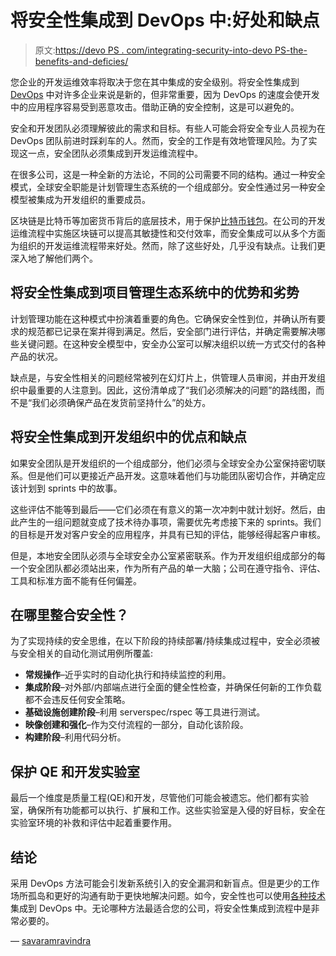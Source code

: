 # 将安全性集成到 DevOps 中:好处和缺点

> 原文:[https://devo PS . com/integrating-security-into-devo PS-the-benefits-and-deficies/](https://devops.com/integrating-security-into-devops-the-benefits-and-drawbacks/)

您企业的开发运维效率将取决于您在其中集成的安全级别。将安全性集成到 [DevOps](https://tekslate.com/devops-training) 中对许多企业来说是新的，但非常重要，因为 DevOps 的速度会使开发中的应用程序容易受到恶意攻击。借助正确的安全控制，这是可以避免的。

安全和开发团队必须理解彼此的需求和目标。有些人可能会将安全专业人员视为在 DevOps 团队前进时踩刹车的人。然而，安全的工作是有效地管理风险。为了实现这一点，安全团队必须集成到开发运维流程中。

在很多公司，这是一种全新的方法论，不同的公司需要不同的结构。通过一种安全模式，全球安全职能是计划管理生态系统的一个组成部分。安全性通过另一种安全模型被集成为开发组织的重要成员。

区块链是比特币等加密货币背后的底层技术，用于保护[比特币钱包](https://paxful.com/bitcoin-wallet)。在公司的开发运维流程中实施区块链可以提高其敏捷性和交付效率，而安全集成可以从多个方面为组织的开发运维流程带来好处。然而，除了这些好处，几乎没有缺点。让我们更深入地了解他们两个。

## **将安全性集成到项目管理生态系统中的优势和劣势**

计划管理功能在这种模式中扮演着重要的角色。它确保安全性到位，并确认所有要求的规范都已记录在案并得到满足。然后，安全部门进行评估，并确定需要解决哪些关键问题。在这种安全模型中，安全办公室可以解决组织以统一方式交付的各种产品的状况。

缺点是，与安全性相关的问题经常被列在幻灯片上，供管理人员审阅，并由开发组织中最重要的人注意到。因此，这份清单成了“我们必须解决的问题”的路线图，而不是“我们必须确保产品在发货前坚持什么”的处方。

## **将安全性集成到开发组织中的优点和缺点**

如果安全团队是开发组织的一个组成部分，他们必须与全球安全办公室保持密切联系。但是他们可以更接近产品开发。这意味着他们与功能团队密切合作，并确定应该计划到 sprints 中的故事。

这些评估不能等到最后——它们必须在有意义的第一次冲刺中就计划好。然后，由此产生的一组问题就变成了技术待办事项，需要优先考虑接下来的 sprints。我们的目标是开发对客户安全的应用程序，并具有已知的评估，能够经得起客户审核。

但是，本地安全团队必须与全球安全办公室紧密联系。作为开发组织组成部分的每一个安全团队都必须站出来，作为所有产品的单一大脑；公司在遵守指令、评估、工具和标准方面不能有任何偏差。

## **在哪里整合安全性？**

为了实现持续的安全思维，在以下阶段的持续部署/持续集成过程中，安全必须被与安全相关的自动化测试用例所覆盖:

*   **常规操作**–近乎实时的自动化执行和持续监控的利用。
*   **集成阶段**–对外部/内部端点进行全面的健全性检查，并确保任何新的工作负载都不会违反任何安全策略。
*   **基础设施创建阶段**–利用 serverspec/rspec 等工具进行测试。
*   **映像创建和强化**–作为交付流程的一部分，自动化该阶段。
*   **构建阶段**–利用代码分析。

## **保护 QE 和开发实验室**

最后一个维度是质量工程(QE)和开发，尽管他们可能会被遗忘。他们都有实验室，确保所有功能都可以执行、扩展和工作。这些实验室是入侵的好目标，安全在实验室环境的补救和评估中起着重要作用。

## **结论**

采用 DevOps 方法可能会引发新系统引入的安全漏洞和新盲点。但是更少的工作场所孤岛和更好的沟通有助于更快地解决问题。如今，安全性也可以使用[各种技术](https://devops.com/blockchain-make-devops-better/)集成到 DevOps 中。无论哪种方法最适合您的公司，将安全性集成到流程中是非常必要的。

— [savaramravindra](https://devops.com/author/savaramravindra/)